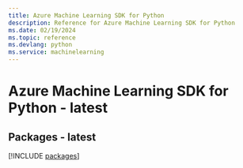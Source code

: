 ```yaml
---
title: Azure Machine Learning SDK for Python
description: Reference for Azure Machine Learning SDK for Python
ms.date: 02/19/2024
ms.topic: reference
ms.devlang: python
ms.service: machinelearning
---
```

# Azure Machine Learning SDK for Python - latest
## Packages - latest
[!INCLUDE [packages](machine-learning-index.md)]